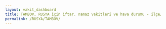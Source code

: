 ```yaml
---
layout: vakit_dashboard
title: TAMBOV, RUSYA için iftar, namaz vakitleri ve hava durumu - ilçe/eyalet seç
permalink: /RUSYA/TAMBOV/
---
```


<script type="text/javascript">
  var GLOBAL_COUNTRY = 'RUSYA';
  var GLOBAL_CITY = 'TAMBOV';
  var GLOBAL_STATE = '';
  var lat = 72;
  var lon = 21;
</script>
